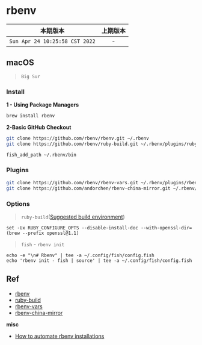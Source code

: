 # rbenv

|本期版本|上期版本
|:---:|:---:
`Sun Apr 24 10:25:58 CST 2022` | -

## macOS

> `Big Sur`


### Install

**1 - Using Package Managers**

```bash
brew install rbenv
```

**2-Basic GitHub Checkout**

```bash
git clone https://github.com/rbenv/rbenv.git ~/.rbenv
git clone https://github.com/rbenv/ruby-build.git ~/.rbenv/plugins/ruby-build

fish_add_path ~/.rbenv/bin
```

### Plugins

```bash
git clone https://github.com/rbenv/rbenv-vars.git ~/.rbenv/plugins/rbenv-vars
git clone https://github.com/andorchen/rbenv-china-mirror.git ~/.rbenv/plugins/rbenv-china-mirror
```

### Options

> `ruby-build`([Suggested build environment](https://github.com/rbenv/ruby-build/wiki#suggested-build-environment))

```
set -Ux RUBY_CONFIGURE_OPTS --disable-install-doc --with-openssl-dir=(brew --prefix openssl@1.1)
```

> `fish` - `rbenv init`

```
echo -e "\n# Rbenv" | tee -a ~/.config/fish/config.fish
echo 'rbenv init - fish | source' | tee -a ~/.config/fish/config.fish
```



## Ref

* [rbenv](https://github.com/rbenv/rbenv)
* [ruby-build](https://github.com/rbenv/ruby-build)
* [rbenv-vars](https://github.com/rbenv/rbenv-vars)
* [rbenv-china-mirror](https://github.com/AndorChen/rbenv-china-mirror)

**misc**

* [How to automate rbenv installations](https://relativkreativ.at/articles/how-to-automate-rbenv-installations)